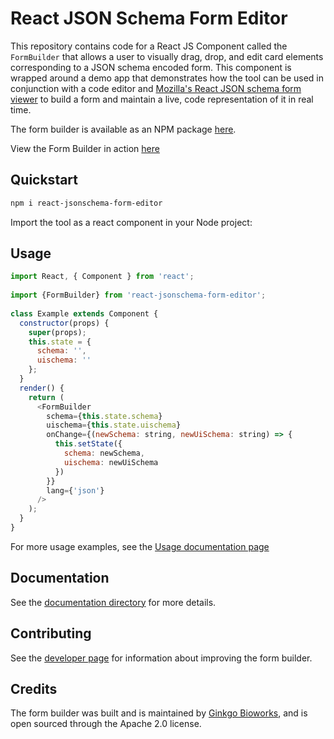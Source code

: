 # React JSON Schema Form Editor

This repository contains code for a React JS Component called the `FormBuilder` that allows a user to visually drag, drop, and edit card elements corresponding to a JSON schema encoded form. This component is wrapped around a demo app that demonstrates how the tool can be used in conjunction with a code editor and [Mozilla's React JSON schema form viewer](https://github.com/rjsf-team/react-jsonschema-form) to build a form and maintain a live, code representation of it in real time.

The form builder is available as an NPM package [here](https://www.npmjs.com/package/react-jsonschema-form-editor).

View the Form Builder in action [here](https://ginkgobioworks.github.io/react-jsonschema-form-editor/)

## Quickstart

```bash
npm i react-jsonschema-form-editor
```

Import the tool as a react component in your Node project:

## Usage

```javascript
import React, { Component } from 'react';
 
import {FormBuilder} from 'react-jsonschema-form-editor';
 
class Example extends Component {
  constructor(props) {
    super(props);
    this.state = {
      schema: '',
      uischema: ''
    };
  }
  render() {
    return (
      <FormBuilder
        schema={this.state.schema}
        uischema={this.state.uischema}
        onChange={(newSchema: string, newUiSchema: string) => {
          this.setState({
            schema: newSchema,
            uischema: newUiSchema
          })
        }}
        lang={'json'}
      />
    );
  }
}
```

For more usage examples, see the [Usage documentation page](https://github.com/ginkgobioworks/react-jsonschema-form-editor/blob/main/docs/Usage.md)

## Documentation

See the [documentation directory](https://github.com/ginkgobioworks/react-jsonschema-form-editor/blob/main/docs/) for more details.

## Contributing

See the [developer page](https://github.com/ginkgobioworks/react-jsonschema-form-editor/blob/main/docs/Developers.md) for information about improving the form builder.

## Credits

The form builder was built and is maintained by [Ginkgo Bioworks](https://www.ginkgobioworks.com/), and is open sourced through the Apache 2.0 license.

